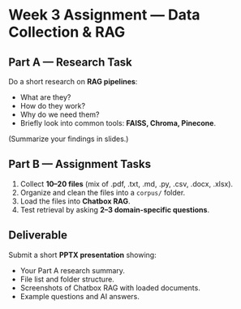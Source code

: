 # Week 3 Assignment — Data Collection & RAG

## Part A — Research Task
Do a short research on **RAG pipelines**:
- What are they?  
- How do they work?  
- Why do we need them?  
- Briefly look into common tools: **FAISS, Chroma, Pinecone**.  

(Summarize your findings in slides.)

## Part B — Assignment Tasks
1. Collect **10–20 files** (mix of .pdf, .txt, .md, .py, .csv, .docx, .xlsx).  
2. Organize and clean the files into a `corpus/` folder.  
3. Load the files into **Chatbox RAG**.  
4. Test retrieval by asking **2–3 domain-specific questions**.  

## Deliverable
Submit a short **PPTX presentation** showing:
- Your Part A research summary.  
- File list and folder structure.  
- Screenshots of Chatbox RAG with loaded documents.  
- Example questions and AI answers.  
